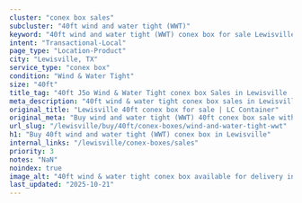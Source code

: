 ```yaml
---
cluster: "conex box sales"
subcluster: "40ft wind and water tight (WWT)"
keyword: "40ft wind and water tight (WWT) conex box for sale Lewisville, TX"
intent: "Transactional-Local"
page_type: "Location-Product"
city: "Lewisville, TX"
service_type: "conex box"
condition: "Wind & Water Tight"
size: "40ft"
title_tag: "40ft J5o Wind & Water Tight conex box Sales in Lewisville | LC Container"
meta_description: "40ft wind & water tight conex box sales in Lewisville. Fast delivery, competitive pricing. Serving conex boxes area. Quote ID: WNC. Call (214) 524-4168 for your free quote today."
original_title: "Lewisville 40ft conex box for sale | LC Container"
original_meta: "Buy wind and water tight (WWT) 40ft conex box sale with local delivery in Lewisville, TX. LC Container — local Since 2003. Request a fast quote today."
url_slug: "/lewisville/buy/40ft/conex-boxes/wind-and-water-tight-wwt"
h1: "Buy 40ft wind and water tight (WWT) conex box in Lewisville"
internal_links: "/lewisville/conex-boxes/sales"
priority: 3
notes: "NaN"
noindex: true
image_alt: "40ft wind & water tight conex box available for delivery in Lewisville"
last_updated: "2025-10-21"
---
```


<!-- TODO: Add unique city/inventory copy, images, and internal links here. -->
